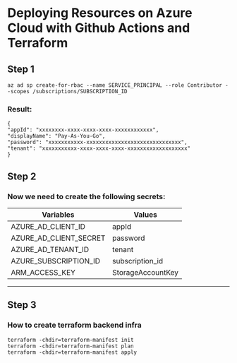 # Deploying Resources on Azure Cloud with Github Actions and Terraform

## Step 1

```
az ad sp create-for-rbac --name SERVICE_PRINCIPAL --role Contributor --scopes /subscriptions/SUBSCRIPTION_ID
```

### Result:

```
{
"appId": "xxxxxxxx-xxxx-xxxx-xxxx-xxxxxxxxxxxx",
"displayName": "Pay-As-You-Go",
"password": "xxxxxxxxxxx-xxxxxxxxxxxxxxxxxxxxxxxxxxxxxx",
"tenant": "xxxxxxxxxxx-xxxx-xxxx-xxxx-xxxxxxxxxxxxxxxxxxx"
}

```

## Step 2

### Now we need to create the following secrets:

| Variables | Values|
|--------------------|-------|
|AZURE_AD_CLIENT_ID | appId |
|AZURE_AD_CLIENT_SECRET | password
|AZURE_AD_TENANT_ID | tenant |
|AZURE_SUBSCRIPTION_ID | subscription_id |
|ARM_ACCESS_KEY | StorageAccountKey |

---

## Step 3

### How to create terraform backend infra

```
terraform -chdir=terraform-manifest init
terraform -chdir=terraform-manifest plan
terraform -chdir=terraform-manifest apply
```
